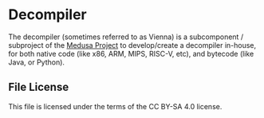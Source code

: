 # Decompiler
The decompiler (sometimes referred to as Vienna) is a subcomponent / subproject
of the [Medusa Project](https://medusa-re.org) to develop/create a decompiler
in-house, for both native code (like x86, ARM, MIPS, RISC-V, etc), and bytecode
(like Java, or Python).

## File License
This file is licensed under the terms of the CC BY-SA 4.0 license.
